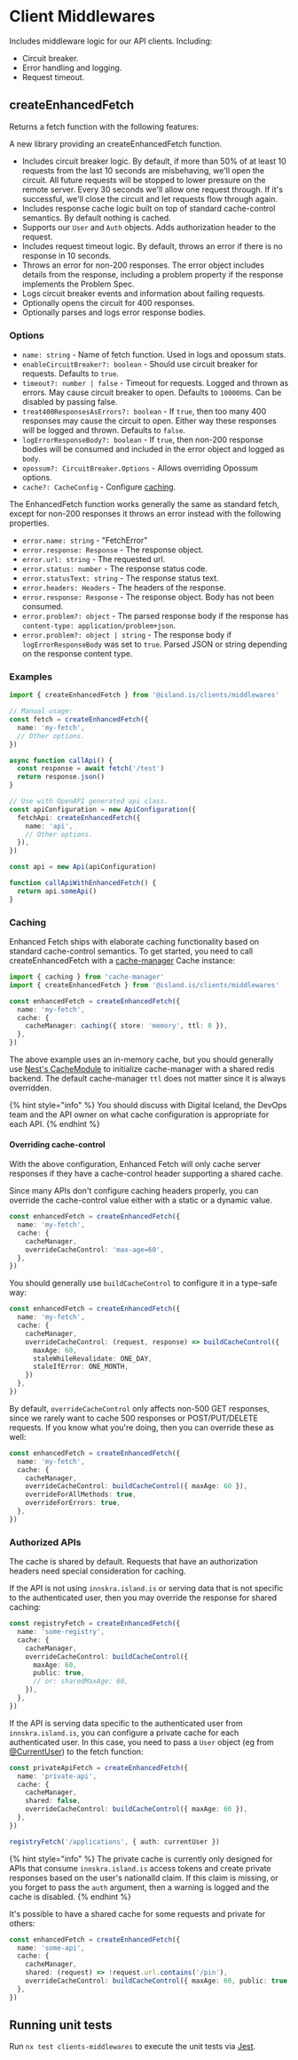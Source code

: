 # Client Middlewares

Includes middleware logic for our API clients. Including:

- Circuit breaker.
- Error handling and logging.
- Request timeout.

## createEnhancedFetch

Returns a fetch function with the following features:

A new library providing an createEnhancedFetch function.

- Includes circuit breaker logic. By default, if more than 50% of at least 10 requests from the last 10 seconds are misbehaving, we'll open the circuit. All future requests will be stopped to lower pressure on the remote server. Every 30 seconds we'll allow one request through. If it's successful, we'll close the circuit and let requests flow through again.
- Includes response cache logic built on top of standard cache-control semantics. By default nothing is cached.
- Supports our `User` and `Auth` objects. Adds authorization header to the request.
- Includes request timeout logic. By default, throws an error if there is no response in 10 seconds.
- Throws an error for non-200 responses. The error object includes details from the response, including a problem property if the response implements the Problem Spec.
- Logs circuit breaker events and information about failing requests.
- Optionally opens the circuit for 400 responses.
- Optionally parses and logs error response bodies.

### Options

- `name: string` - Name of fetch function. Used in logs and opossum stats.
- `enableCircuitBreaker?: boolean` - Should use circuit breaker for requests. Defaults to `true`.
- `timeout?: number | false` - Timeout for requests. Logged and thrown as errors. May cause circuit breaker to open. Defaults to `10000`ms. Can be disabled by passing false.
- `treat400ResponsesAsErrors?: boolean` - If `true`, then too many 400 responses may cause the circuit to open. Either way these responses will be logged and thrown. Defaults to `false`.
- `logErrorResponseBody?: boolean` - If `true`, then non-200 response bodies will be consumed and included in the error object and logged as `body`.
- `opossum?: CircuitBreaker.Options` - Allows overriding Opossum options.
- `cache?: CacheConfig` - Configure [caching](#caching).

The EnhancedFetch function works generally the same as standard fetch, except for non-200 responses it throws an error instead with the following properties.

- `error.name: string` - "FetchError"
- `error.response: Response` - The response object.
- `error.url: string` - The requested url.
- `error.status: number` - The response status code.
- `error.statusText: string` - The response status text.
- `error.headers: Headers` - The headers of the response.
- `error.response: Response` - The response object. Body has not been consumed.
- `error.problem?: object` - The parsed response body if the response has `content-type: application/problem+json`.
- `error.problem?: object | string` - The response body if `logErrorResponseBody` was set to `true`. Parsed JSON or string depending on the response content type.

### Examples

```typescript
import { createEnhancedFetch } from '@island.is/clients/middlewares'

// Manual usage:
const fetch = createEnhancedFetch({
  name: 'my-fetch',
  // Other options.
})

async function callApi() {
  const response = await fetch('/test')
  return response.json()
}

// Use with OpenAPI generated api class.
const apiConfiguration = new ApiConfiguration({
  fetchApi: createEnhancedFetch({
    name: 'api',
    // Other options.
  }),
})

const api = new Api(apiConfiguration)

function callApiWithEnhancedFetch() {
  return api.someApi()
}
```

### Caching

Enhanced Fetch ships with elaborate caching functionality based on standard cache-control semantics. To get started, you need to call createEnhancedFetch with a [cache-manager](https://www.npmjs.com/package/cache-manager) Cache instance:

```ts
import { caching } from 'cache-manager'
import { createEnhancedFetch } from '@island.is/clients/middlewares'

const enhancedFetch = createEnhancedFetch({
  name: 'my-fetch',
  cache: {
    cacheManager: caching({ store: 'memory', ttl: 0 }),
  },
})
```

The above example uses an in-memory cache, but you should generally use [Nest's CacheModule](https://docs.nestjs.com/techniques/caching) to initialize cache-manager with a shared redis backend. The default cache-manager `ttl` does not matter since it is always overridden.

{% hint style="info" %}
You should discuss with Digital Iceland, the DevOps team and the API owner on what cache configuration is appropriate for each API.
{% endhint %}

#### Overriding cache-control

With the above configuration, Enhanced Fetch will only cache server responses if they have a cache-control header supporting a shared cache.

Since many APIs don't configure caching headers properly, you can override the cache-control value either with a static or a dynamic value.

```ts
const enhancedFetch = createEnhancedFetch({
  name: 'my-fetch',
  cache: {
    cacheManager,
    overrideCacheControl: 'max-age=60',
  },
})
```

You should generally use `buildCacheControl` to configure it in a type-safe way:

```ts
const enhancedFetch = createEnhancedFetch({
  name: 'my-fetch',
  cache: {
    cacheManager,
    overrideCacheControl: (request, response) => buildCacheControl({
      maxAge: 60,
      staleWhileRevalidate: ONE_DAY,
      staleIfError: ONE_MONTH,
    })
  },
})
```

By default, `overrideCacheControl` only affects non-500 GET responses, since we rarely want to cache 500 responses or POST/PUT/DELETE requests. If you know what you're doing, then you can override these as well:

```ts
const enhancedFetch = createEnhancedFetch({
  name: 'my-fetch',
  cache: {
    cacheManager,
    overrideCacheControl: buildCacheControl({ maxAge: 60 }),
    overrideForAllMethods: true,
    overrideForErrors: true,
  },
})
```

### Authorized APIs

The cache is shared by default. Requests that have an authorization headers need special consideration for caching.

If the API is not using `innskra.island.is` or serving data that is not specific to the authenticated user, then you may override the response for shared caching:

```ts
const registryFetch = createEnhancedFetch({
  name: 'some-registry',
  cache: {
    cacheManager,
    overrideCacheControl: buildCacheControl({
      maxAge: 60,
      public: true,
      // or: sharedMaxAge: 60,
    }),
  },
})
```

If the API is serving data specific to the authenticated user from `innskra.island.is`, you can configure a private cache for each authenticated user. In this case, you need to pass a `User` object (eg from [@CurrentUser](../../auth-nest-tools/README.md#using-in-rest-controller)) to the fetch function:

```ts
const privateApiFetch = createEnhancedFetch({
  name: 'private-api',
  cache: {
    cacheManager,
    shared: false,
    overrideCacheControl: buildCacheControl({ maxAge: 60 }),
  },
})

registryFetch('/applications', { auth: currentUser })
```

{% hint style="info" %}
The private cache is currently only designed for APIs that consume `innskra.island.is` access tokens and create private responses based on the user's nationalId claim. If this claim is missing, or you forget to pass the `auth` argument, then a warning is logged and the cache is disabled.
{% endhint %}

It's possible to have a shared cache for some requests and private for others:

```ts
const enhancedFetch = createEnhancedFetch({
  name: 'some-api',
  cache: {
    cacheManager,
    shared: (request) => !request.url.contains('/pin'),
    overrideCacheControl: buildCacheControl({ maxAge: 60, public: true }),
  },
})
```

## Running unit tests

Run `nx test clients-middlewares` to execute the unit tests via [Jest](https://jestjs.io).
